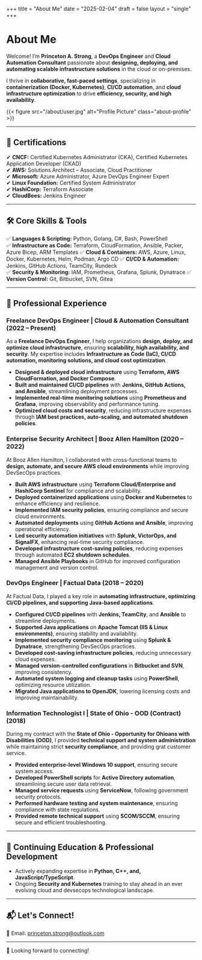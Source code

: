 +++
title = "About Me"
date = "2025-02-04"
draft = false
layout = "single"
+++

# About Me  

Welcome! I’m **Princeton A. Strong**, a **DevOps Engineer** and **Cloud Automation Consultant** passionate about **designing, deploying, and automating scalable infrastructure solutions** in the cloud or on-premises.   

I thrive in **collaborative, fast-paced settings**, specializing in **containerization (Docker, Kubernetes)**, **CI/CD automation**, and **cloud infrastructure optimization** to drive **efficiency, security, and high availability**.

{{< figure src="/about/user.jpg" alt="Profile Picture" class="about-profile" >}}

---

## 📜 Certifications  

✔ **CNCF:** Certified Kubernetes Administrator (CKA), Certified Kubernetes Application Developer (CKAD)  
✔ **AWS:** Solutions Architect – Associate, Cloud Practitioner  
✔ **Microsoft:** Azure Administrator, Azure DevOps Engineer Expert  
✔ **Linux Foundation:** Certified System Administrator  
✔ **HashiCorp:** Terraform Associate  
✔ **CloudBees:** Jenkins Engineer  

---

## 🛠 Core Skills & Tools  

✅ **Languages & Scripting:** Python, Golang, C#, Bash, PowerShell  
✅ **Infrastructure as Code:** Terraform, CloudFormation, Ansible, Packer, Azure Bicep, ARM Templates 
✅ **Cloud & Containers:** AWS, Azure, Linux, Docker, Kubernetes, Helm, Podman, Argo CD
✅ **CI/CD & Automation:** Jenkins, GitHub Actions, TeamCity, Rundeck  
✅ **Security & Monitoring:** IAM, Prometheus, Grafana, Splunk, Dynatrace
✅ **Version Control:** Git, Bitbucket, SVN, Gitea

---

## 💼 Professional Experience  

### **Freelance DevOps Engineer | Cloud & Automation Consultant** (2022 – Present)  

As a **Freelance DevOps Engineer**, I help organizations **design, deploy, and optimize cloud infrastructure**, ensuring **scalability, high availability, and security**. My expertise includes **Infrastructure as Code (IaC), CI/CD automation, monitoring solutions, and cloud cost optimization**.

- **Designed & deployed cloud infrastructure** using **Terraform, AWS CloudFormation, and Docker Compose**.  
- **Built and maintained CI/CD pipelines** with **Jenkins, GitHub Actions, and Ansible**, streamlining deployment processes.  
- **Implemented real-time monitoring solutions** using **Prometheus and Grafana**, improving observability and performance tuning.  
- **Optimized cloud costs and security**, reducing infrastructure expenses through **IAM best practices, auto-scaling, and automated shutdown policies**.  
 
### **Enterprise Security Architect | Booz Allen Hamilton** (2020 – 2022)  

At Booz Allen Hamilton, I collaborated with cross-functional teams to **design, automate, and secure AWS cloud environments** while improving DevSecOps practices.

- **Built AWS infrastructure** using **Terraform Cloud/Enterprise and HashiCorp Sentinel** for compliance and scalability.  
- **Deployed containerized applications** using **Docker and Kubernetes** to enhance efficiency and resilience.  
- **Implemented IAM security policies**, ensuring compliance and secure cloud environments.  
- **Automated deployments** using **GitHub Actions and Ansible**, improving operational efficiency.  
- **Led security automation initiatives** with **Splunk, VictorOps, and SignalFX**, enhancing real-time security compliance.  
- **Developed infrastructure cost-saving policies**, reducing expenses through automated **EC2 shutdown schedules**.  
- **Managed Ansible Playbooks** in GitHub for improved configuration management and version control.  

### **DevOps Engineer | Factual Data** (2018 – 2020)  

At Factual Data, I played a key role in **automating infrastructure, optimizing CI/CD pipelines, and supporting Java-based applications**.

- **Configured CI/CD pipelines** with **Jenkins, TeamCity**, and **Ansible** to streamline deployments.  
- **Supported Java applications** on **Apache Tomcat (IIS & Linux environments)**, ensuring stability and availability.  
- **Implemented security compliance monitoring** using **Splunk & Dynatrace**, strengthening DevSecOps practices.  
- **Developed cost-saving infrastructure policies**, reducing unnecessary cloud expenses.  
- **Managed version-controlled configurations** in **Bitbucket and SVN**, improving consistency.  
- **Automated system logging and cleanup tasks** using **PowerShell**, optimizing resource utilization.  
- **Migrated Java applications to OpenJDK**, lowering licensing costs and improving maintainability.  

### **Information Technologist I | State of Ohio - OOD (Contract)** (2018)  

During my contract with the **State of Ohio - Opportunity for Ohioans with Disabilities (OOD)**, I provided **technical support and system administration** while maintaining strict **security compliance**, and providing grat customer service. 

- **Provided enterprise-level Windows 10 support**, ensuring secure system access.  
- **Developed PowerShell scripts** for **Active Directory automation**, streamlining secure user data retrieval.  
- **Managed service requests** using **ServiceNow**, following government security protocols.  
- **Performed hardware testing and system maintenance**, ensuring compliance with state regulations.  
- **Provided remote technical support** using **SCOM/SCCM**, ensuring secure and efficient troubleshooting.  

---

## 📖 Continuing Education & Professional Development  

- Actively expanding expertise in **Python, C++, and, JavaScript/TypeScript**.  
- Ongoing **Security and Kubernetes** training to stay ahead in an ever evolving cloud and devsecops technological landscape.  

---

## 📬 Let's Connect!  

📧 Email: [princeton.strong@outlook.com](mailto:princeton.strong@outlook.com)  

---

🚀 Looking forward to connecting!
